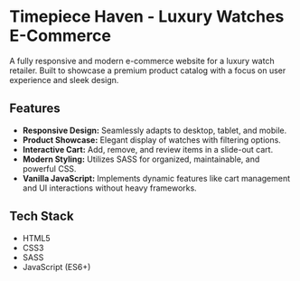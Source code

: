 # Timepiece Haven - Luxury Watches E-Commerce

A fully responsive and modern e-commerce website for a luxury watch retailer. Built to showcase a premium product catalog with a focus on user experience and sleek design.

## Features

*   **Responsive Design:** Seamlessly adapts to desktop, tablet, and mobile.
*   **Product Showcase:** Elegant display of watches with filtering options.
*   **Interactive Cart:** Add, remove, and review items in a slide-out cart.
*   **Modern Styling:** Utilizes SASS for organized, maintainable, and powerful CSS.
*   **Vanilla JavaScript:** Implements dynamic features like cart management and UI interactions without heavy frameworks.

## Tech Stack

*   HTML5
*   CSS3
*   SASS
*   JavaScript (ES6+)
